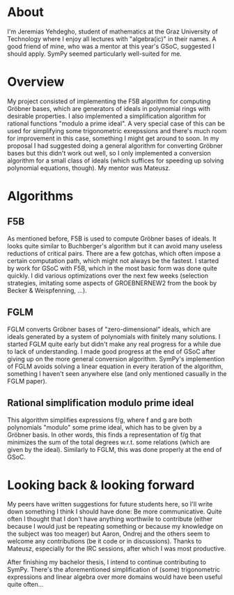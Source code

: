 About
=====
I'm Jeremias Yehdegho, student of mathematics at the Graz University of Technology where I enjoy all lectures with "algebra(ic)" in their names. A good friend of mine, who was a mentor at this year's GSoC, suggested I should apply. SymPy seemed particularly well-suited for me.

Overview
========
My project consisted of implementing the F5B algorithm for computing Gröbner bases, which are generators of ideals in polynomial rings with desirable properties. I also implemented a simplification algorithm for rational functions "modulo a prime ideal". A very special case of this can be used for simplifying some trigonometric exrepssions and there's much room for improvement in this case, something I might get around to soon.
In my proposal I had suggested doing a general algorithm for converting Gröbner bases but this didn't work out well, so I only implemented a conversion algorithm for a small class of ideals (which suffices for speeding up solving polynomial equations, though). My mentor was Mateusz.

Algorithms
==========

F5B
---
As mentioned before, F5B is used to compute Gröbner bases of ideals. It looks quite similar to Buchberger's algorithm but it can avoid many useless reductions of critical pairs. There are a few gotchas, which often impose a certain computation path, which might not always be the fastest.
I started by work for GSoC with F5B, which in the most basic form was done quite quickly. I did various optimizations over the next few weeks (selection strategies, imitating some aspects of GROEBNERNEW2 from the book by Becker & Weispfenning, ...).

FGLM
----
FGLM converts Gröbner bases of "zero-dimensional" ideals, which are ideals generated by a system of polynomials with finitely many solutions.
I started FGLM quite early but didn't make any real progress for a while due to lack of understanding. I made good progress at the end of GSoC after giving up on the more general conversion algorithm. SymPy's implemention of FGLM avoids solving a linear equation in every iteration of the algorithm, something I haven't seen anywhere else (and only mentioned casually in the FGLM paper).

Rational simplification modulo prime ideal
------------------------------------------
This algorithm simplifies expressions f/g, where f and g are both polynomials "modulo" some prime ideal, which has to be given by a Gröbner basis. In other words, this finds a representation of f/g that minimizes the sum of the total degrees w.r.t. some relations (which are given by the ideal).
Similarly to FGLM, this was done properly at the end of GSoC.

Looking back & looking forward
==============================
My peers have written suggestions for future students here, so I'll write down something I think I should have done: Be more communicative. Quite often I thought that I don't have anything worthwile to contribute (either because I would just be repeating something or because my knowledge on the subject was too meager) but Aaron, Ondrej and the others seem to welcome any contributions (be it code or in discussions).
Thanks to Mateusz, especially for the IRC sessions, after which I was most productive.

After finishing my bachelor thesis, I intend to continue contributing to SymPy. There's the aforementioned simplification of (some) trigonometric expressions and linear algebra over more domains would have been useful quite often...